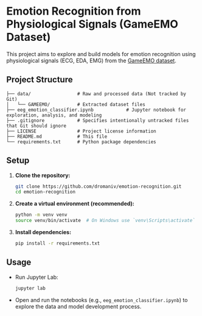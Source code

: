 # Emotion Recognition from Physiological Signals (GameEMO Dataset)

This project aims to explore and build models for emotion recognition using physiological signals (ECG, EDA, EMG) from the [GameEMO dataset](https://www.kaggle.com/datasets/sigfest/database-for-emotion-recognition-system-gameemo).

## Project Structure

```
├── data/                 # Raw and processed data (Not tracked by Git)
│   └── GAMEEMO/          # Extracted dataset files
├── eeg_emotion_classifier.ipynb            # Jupyter notebook for exploration, analysis, and modeling
├── .gitignore            # Specifies intentionally untracked files that Git should ignore
├── LICENSE               # Project license information
├── README.md             # This file
└── requirements.txt      # Python package dependencies
```

## Setup

1.  **Clone the repository:**
    ```bash
    git clone https://github.com/dromaniv/emotion-recognition.git
    cd emotion-recognition
    ```

2.  **Create a virtual environment (recommended):**
    ```bash
    python -m venv venv
    source venv/bin/activate  # On Windows use `venv\Scripts\activate`
    ```

3.  **Install dependencies:**
    ```bash
    pip install -r requirements.txt
    ```

## Usage

*   Run Jupyter Lab:
    ```bash
    jupyter lab
    ```
*   Open and run the notebooks (e.g., `eeg_emotion_classifier.ipynb`) to explore the data and model development process.